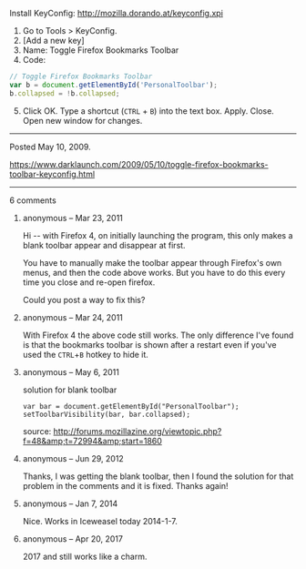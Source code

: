 Install KeyConfig: http://mozilla.dorando.at/keyconfig.xpi

1. Go to Tools > KeyConfig.
2. [Add a new key]
3. Name: Toggle Firefox Bookmarks Toolbar
4. Code:

```javascript
// Toggle Firefox Bookmarks Toolbar
var b = document.getElementById('PersonalToolbar');
b.collapsed = !b.collapsed;
```

5. Click OK. Type a shortcut (`CTRL` + `B`) into the text box. Apply. Close. Open new window for changes.

---

Posted May 10, 2009.

https://www.darklaunch.com/2009/05/10/toggle-firefox-bookmarks-toolbar-keyconfig.html

---

6 comments

<ol><li><div>

anonymous &ndash; Mar 23, 2011<div>

Hi -- with Firefox 4, on initially launching the program, this only makes a blank toolbar appear and disappear at first. 

You have to manually make the toolbar appear through Firefox's own menus, and then the code above works. But you have to do this every time you close and re-open firefox. 

Could you post a way to fix this?

</div></div></li><li><div>

anonymous &ndash; Mar 24, 2011<div>

With Firefox 4 the above code still works. The only difference I've found is that the bookmarks toolbar is shown after a restart even if you've used the `CTRL`+`B` hotkey to hide it.

</div></div></li><li><div>

anonymous &ndash; May 6, 2011<div>

solution for blank toolbar
```
var bar = document.getElementById("PersonalToolbar");
setToolbarVisibility(bar, bar.collapsed);
```

source: <a href="http://forums.mozillazine.org/viewtopic.php?f=48&amp;t=72994&amp;start=1860">http://forums.mozillazine.org/viewtopic.php?f=48&amp;t=72994&amp;start=1860</a>

</div></div></li><li><div>

anonymous &ndash; Jun 29, 2012<div>

Thanks, I was getting the blank toolbar, then I found the solution for that problem in the comments and it is fixed. Thanks again!

</div></div></li><li><div>

anonymous &ndash; Jan 7, 2014<div>

Nice. Works in Iceweasel today 2014-1-7.

</div></div></li><li><div>

anonymous &ndash; Apr 20, 2017<div>

2017 and still works like a charm.

</div></div></li></ol>